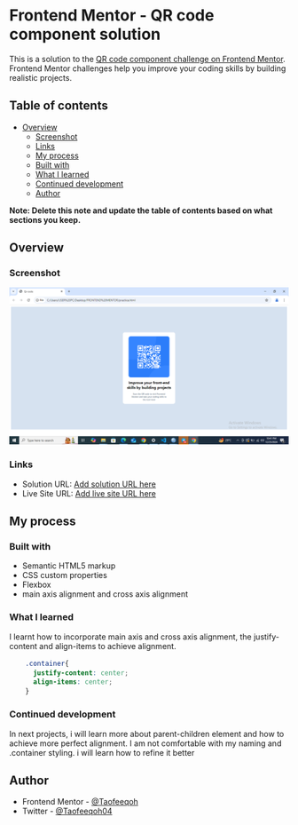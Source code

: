 # Frontend Mentor - QR code component solution

This is a solution to the [QR code component challenge on Frontend Mentor](https://www.frontendmentor.io/challenges/qr-code-component-iux_sIO_H). Frontend Mentor challenges help you improve your coding skills by building realistic projects. 

## Table of contents

- [Overview](#overview)
  - [Screenshot](#screenshot)
  - [Links](#links)
  - [My process](#my-process)
  - [Built with](#built-with)
  - [What I learned](#what-i-learned)
  - [Continued development](#continued-development)
  - [Author](#author)

**Note: Delete this note and update the table of contents based on what sections you keep.**

## Overview

### Screenshot

![screenshot of my solution](image.png)

### Links

- Solution URL: [Add solution URL here](https://your-solution-url.com)
- Live Site URL: [Add live site URL here](https://your-live-site-url.com)

## My process

### Built with

- Semantic HTML5 markup
- CSS custom properties
- Flexbox
- main axis alignment and cross axis alignment

### What I learned

I learnt how to incorporate main axis and cross axis alignment, the justify-content and align-items to
achieve alignment.

```css
    .container{
      justify-content: center;
      align-items: center;
    }
```

### Continued development

In next projects, i will learn more about parent-children element and how to achieve more perfect alignment. I am not comfortable with my naming and .container styling. i will learn how to refine it better



## Author

- Frontend Mentor - [@Taofeeqoh](https://www.frontendmentor.io/profile/Taofeeqoh)
- Twitter - [@Taofeeqoh04](https://www.twitter.com/Taofeeqoh04)


